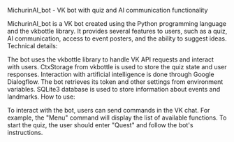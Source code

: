 MichurinAI_bot - VK bot with quiz and AI communication functionality

MichurinAI_bot is a VK bot created using the Python programming language and the vkbottle library. It provides several features to users, such as a quiz, AI communication, access to event posters, and the ability to suggest ideas.
Technical details:

The bot uses the vkbottle library to handle VK API requests and interact with users.
CtxStorage from vkbottle is used to store the quiz state and user responses.
Interaction with artificial intelligence is done through Google Dialogflow.
The bot retrieves its token and other settings from environment variables.
SQLite3 database is used to store information about events and landmarks.
How to use:

To interact with the bot, users can send commands in the VK chat. For example, the "Menu" command will display the list of available functions. To start the quiz, the user should enter "Quest" and follow the bot's instructions.
